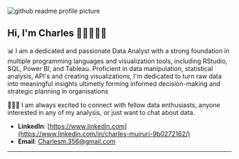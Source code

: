 ![github readme profile picture](https://github.com/charles356/charles356/assets/84462091/f2b584db-7ac7-447b-88b6-9c9b37c54c02)


## Hi, I'm Charles 👋🏾👨🏿‍💻

📊 I am a dedicated and passionate Data Analyst with a strong foundation in multiple programming languages and visualization tools, including RStudio, SQL, Power BI, and Tableau. Proficient in data manipulation, statistical analysis, API's and creating visualizations, I'm dedicated to turn raw data into meaningful insights ultimetly forming informed decision-making and strategic planning in organisations

🙋🏾‍♂️ I am always excited to connect with fellow data enthusiasts, anyone interested in any of my analysis, or just want to chat about data.

- **LinkedIn**: [https://www.linkedin.com](https://www.linkedin.com/in/charles-muiruri-9b0272162/)
- **Email**: [Charlesm.356@gmail.com](https://mail.google.com/mail/u/0/#inbox?compose=GTvVlcRzCbXLFNjdKNNHclQLBTrfXLBxBWkKJzhZVrMsfqMNhgwJJzzQXvBqQpNQlcGZpfflwMFdF)

---
